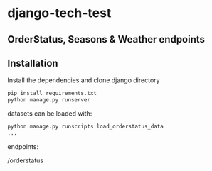 # django-tech-test
## OrderStatus, Seasons & Weather endpoints

## Installation


Install the dependencies and clone django directory

```sh
pip install requirements.txt
python manage.py runserver
```

datasets can be loaded with:
```sh
python manage.py runscripts load_orderstatus_data
...
```

endpoints:

/orderstatus
